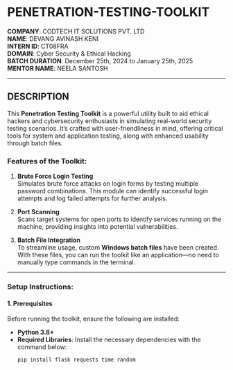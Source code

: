 # PENETRATION-TESTING-TOOLKIT

**COMPANY**: CODTECH IT SOLUTIONS PVT. LTD  
**NAME**: DEVANG AVINASH KENI  
**INTERN ID**: CT08FRA  
**DOMAIN**: Cyber Security & Ethical Hacking  
**BATCH DURATION**: December 25th, 2024 to January 25th, 2025  
**MENTOR NAME**: NEELA SANTOSH  

---

## DESCRIPTION

This **Penetration Testing Toolkit** is a powerful utility built to aid ethical hackers and cybersecurity enthusiasts in simulating real-world security testing scenarios. It’s crafted with user-friendliness in mind, offering critical tools for system and application testing, along with enhanced usability through batch files.

### Features of the Toolkit:
1. **Brute Force Login Testing**  
   Simulates brute force attacks on login forms by testing multiple password combinations. This module can identify successful login attempts and log failed attempts for further analysis.

2. **Port Scanning**  
   Scans target systems for open ports to identify services running on the machine, providing insights into potential vulnerabilities.

3. **Batch File Integration**  
   To streamline usage, custom **Windows batch files** have been created. With these files, you can run the toolkit like an application—no need to manually type commands in the terminal.

---

### Setup Instructions:

#### 1. Prerequisites
Before running the toolkit, ensure the following are installed:
- **Python 3.8+**  
- **Required Libraries**: Install the necessary dependencies with the command below:
  ```bash
  pip install flask requests time random

